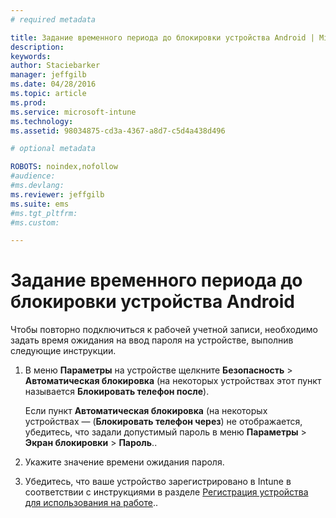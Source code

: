 ```yaml
---
# required metadata

title: Задание временного периода до блокировки устройства Android | Microsoft Intune
description:
keywords:
author: Staciebarker
manager: jeffgilb
ms.date: 04/28/2016
ms.topic: article
ms.prod:
ms.service: microsoft-intune
ms.technology:
ms.assetid: 98034875-cd3a-4367-a8d7-c5d4a438d496

# optional metadata

ROBOTS: noindex,nofollow
#audience:
#ms.devlang:
ms.reviewer: jeffgilb
ms.suite: ems
#ms.tgt_pltfrm:
#ms.custom:

---
```


# Задание временного периода до блокировки устройства Android
Чтобы повторно подключиться к рабочей учетной записи, необходимо задать время ожидания на ввод пароля на устройстве, выполнив следующие инструкции.

1.  В меню **Параметры** на устройстве щелкните **Безопасность** &gt; **Автоматическая блокировка** (на некоторых устройствах этот пункт называется **Блокировать телефон после**).

    Если пункт **Автоматическая блокировка** (на некоторых устройствах —  (**Блокировать телефон через**) не отображается, убедитесь, что задали допустимый пароль в меню **Параметры** &gt; **Экран блокировки** &gt; **Пароль**..

2.  Укажите значение времени ожидания пароля.

3.  Убедитесь, что ваше устройство зарегистрировано в Intune в соответствии с инструкциями в разделе [Регистрация устройства для использования на работе](http://go.microsoft.com/fwlink/?LinkId=519071)..



<!--HONumber=May16_HO1-->


